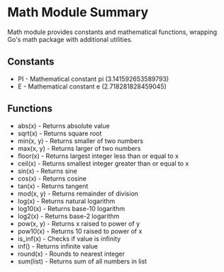 # Math Module Summary
Math module provides constants and mathematical functions, wrapping Go's math package with additional utilities.
## Constants
* PI - Mathematical constant pi (3.141592653589793)
* E - Mathematical constant e (2.718281828459045)
## Functions
* abs(x) - Returns absolute value
* sqrt(x) - Returns square root
* min(x, y) - Returns smaller of two numbers
* max(x, y) - Returns larger of two numbers
* floor(x) - Returns largest integer less than or equal to x
* ceil(x) - Returns smallest integer greater than or equal to x
* sin(x) - Returns sine
* cos(x) - Returns cosine
* tan(x) - Returns tangent
* mod(x, y) - Returns remainder of division
* log(x) - Returns natural logarithm
* log10(x) - Returns base-10 logarithm
* log2(x) - Returns base-2 logarithm
* pow(x, y) - Returns x raised to power of y
* pow10(x) - Returns 10 raised to power of x
* is_inf(x) - Checks if value is infinity
* inf() - Returns infinite value
* round(x) - Rounds to nearest integer
* sum(list) - Returns sum of all numbers in list
